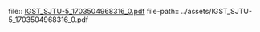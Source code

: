 file:: [IGST_SJTU-5_1703504968316_0.pdf](../assets/IGST_SJTU-5_1703504968316_0.pdf)
file-path:: ../assets/IGST_SJTU-5_1703504968316_0.pdf
